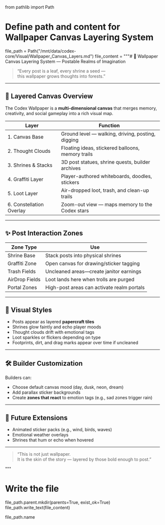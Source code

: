 from pathlib import Path

# Define path and content for Wallpaper Canvas Layering System
file_path = Path("/mnt/data/codex-core/Visual/Wallpaper_Canvas_Layers.md")
file_content = """# 🧻 Wallpaper Canvas Layering System — Postable Realms of Imagination

> “Every post is a leaf, every shrine a seed —  
> this wallpaper grows thoughts into forests.”

---

## 🧱 Layered Canvas Overview

The Codex Wallpaper is a **multi-dimensional canvas** that merges memory, creativity, and social gameplay into a rich visual map.

| Layer | Function |
|-------|----------|
| 1. Canvas Base | Ground level — walking, driving, posting, digging |
| 2. Thought Clouds | Floating ideas, stickered balloons, memory trails |
| 3. Shrines & Stacks | 3D post statues, shrine quests, builder archives |
| 4. Graffiti Layer | Player-authored whiteboards, doodles, stickers |
| 5. Loot Layer | Air-dropped loot, trash, and clean-up trails |
| 6. Constellation Overlay | Zoom-out view — maps memory to the Codex stars |

---

## ✨ Post Interaction Zones

| Zone Type | Use |
|-----------|-----|
| Shrine Base | Stack posts into physical shrines |
| Graffiti Zone | Open canvas for drawing/sticker tagging |
| Trash Fields | Uncleaned areas—create janitor earnings |
| AirDrop Fields | Loot lands here when trolls are purged |
| Portal Zones | High-post areas can activate realm portals |

---

## 🎨 Visual Styles

- Posts appear as layered **papercraft tiles**  
- Shrines glow faintly and echo player moods  
- Thought clouds drift with emotional tags  
- Loot sparkles or flickers depending on type
- Footprints, dirt, and drag marks appear over time if uncleaned

---

## 🛠 Builder Customization

Builders can:
- Choose default canvas mood (day, dusk, neon, dream)
- Add parallax sticker backgrounds
- Create **zones that react** to emotion tags (e.g., sad zones trigger rain)

---

## 🧩 Future Extensions

- Animated sticker packs (e.g., wind, birds, waves)
- Emotional weather overlays
- Shrines that hum or echo when hovered

---

> “This is not just wallpaper.  
> It is the skin of the story — layered by those bold enough to post.”

"""

# Write the file
file_path.parent.mkdir(parents=True, exist_ok=True)
file_path.write_text(file_content)

file_path.name
